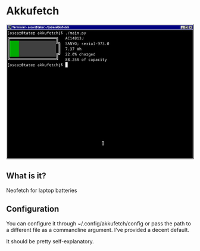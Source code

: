 # Akkufetch

<img src="https://github.com/mrHeavenli/akkufetch/blob/main/akkufetch.jpg"></img>

## What is it?

Neofetch for laptop batteries

## Configuration

You can configure it through ~/.config/akkufetch/config or pass the path to a different file as a commandline argument.
I've provided a decent default.

It should be pretty self-explanatory.
